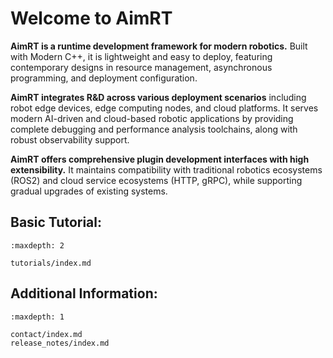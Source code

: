 

# Welcome to AimRT

**AimRT is a runtime development framework for modern robotics.** Built with Modern C++, it is lightweight and easy to deploy, featuring contemporary designs in resource management, asynchronous programming, and deployment configuration.

**AimRT integrates R&D across various deployment scenarios** including robot edge devices, edge computing nodes, and cloud platforms. It serves modern AI-driven and cloud-based robotic applications by providing complete debugging and performance analysis toolchains, along with robust observability support.

**AimRT offers comprehensive plugin development interfaces with high extensibility.** It maintains compatibility with traditional robotics ecosystems (ROS2) and cloud service ecosystems (HTTP, gRPC), while supporting gradual upgrades of existing systems.

## **Basic Tutorial**:
```{toctree}
:maxdepth: 2

tutorials/index.md
```

## **Additional Information**:
```{toctree}
:maxdepth: 1

contact/index.md
release_notes/index.md
```